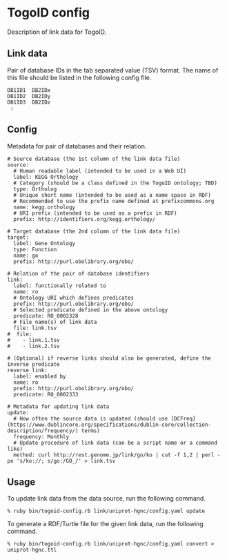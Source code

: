 # TogoID config

Description of link data for TogoID.

## Link data

Pair of database IDs in the tab separated value (TSV) format.
The name of this file should be listed in the following config file.

```
DB1ID1	DB2IDx
DB1ID2	DB2IDy
DB1ID3	DB2IDz
 :
```

## Config

Metadata for pair of databases and their relation.

```
# Source database (the 1st column of the link data file)
source:
  # Human readable label (intended to be used in a Web UI)
  label: KEGG Orthology
  # Category (should be a class defined in the TogoID ontology; TBD)
  type: Ortholog
  # Unique short name (intended to be used as a name space in RDF)
  # Recommended to use the prefix name defined at prefixcommons.org
  name: kegg.orthology
  # URI prefix (intended to be used as a prefix in RDF)
  prefix: http://identifiers.org/kegg.orthology/

# Target database (the 2nd column of the link data file)
target:
  label: Gene Ontology
  type: Function
  name: go
  prefix: http://purl.obolibrary.org/obo/

# Relation of the pair of database identifiers
link:
  label: functionally related to
  name: ro
  # Ontology URI which defines predicates
  prefix: http://purl.obolibrary.org/obo/
  # Selected predicate defined in the above ontology
  predicate: RO_0002328
  # File name(s) of link data
  file: link.tsv
#  file:
#    - link.1.tsv
#    - link.2.tsv

# (Optional) if reverse links should also be generated, define the inverse predicate
reverse_link:
  label: enabled by
  name: ro
  prefix: http://purl.obolibrary.org/obo/
  predicate: RO_0002333

# Metadata for updating link data
update:
  # How often the source data is updated (should use [DCFreq](https://www.dublincore.org/specifications/dublin-core/collection-description/frequency/) terms)
  frequency: Monthly
  # Update procedure of link data (can be a script name or a command like)
  method: curl http://rest.genome.jp/link/go/ko | cut -f 1,2 | perl -pe 's/ko://; s/go:/GO_/' > link.tsv
```

## Usage

To update link data from the data source, run the following command.

```
% ruby bin/togoid-config.rb link/uniprot-hgnc/config.yaml update
```

To generate a RDF/Turtle file for the given link data, run the following command.

```
% ruby bin/togoid-config.rb link/uniprot-hgnc/config.yaml convert > uniprot-hgnc.ttl
```

